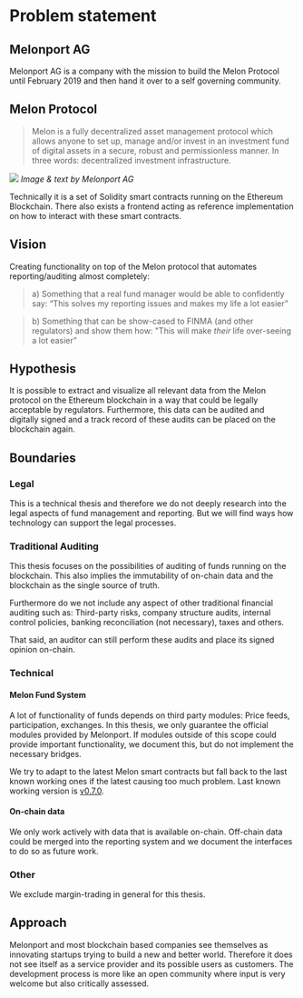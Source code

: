 # Problem statement

## Melonport AG

Melonport AG is a company with the mission to build the Melon Protocol until February 2019 and then hand it over to a self governing community.

## Melon Protocol

> Melon is a fully decentralized asset management protocol which allows anyone to set up, manage and/or invest in an investment fund of digital assets in a secure, robust and permissionless manner. In three words: decentralized investment infrastructure.

![](/assets/melon-protocol-diagram.png)
_Image & text by Melonport AG_

Technically it is a set of Solidity smart contracts running on the Ethereum Blockchain. There also exists a frontend acting as reference implementation on how to interact with these smart contracts.

## Vision

Creating functionality on top of the Melon protocol that automates reporting/auditing almost completely:

> a) Something that a real fund manager would be able to confidently say: “This solves my reporting issues and makes my life a lot easier”

> b) Something that can be show-cased to FINMA (and other regulators) and show them how: "This will make _their_ life over-seeing a lot easier”

## Hypothesis

It is possible to extract and visualize all relevant data from the Melon protocol on the Ethereum blockchain in a way that could be legally acceptable by regulators. Furthermore, this data can be audited and digitally signed and a track record of these audits can be placed on the blockchain again.

## Boundaries

### Legal

This is a technical thesis and therefore we do not deeply research into the legal aspects of fund management and reporting. But we will find ways how technology can support the legal processes.

### Traditional Auditing

This thesis focuses on the possibilities of auditing of funds running on the blockchain. This also implies the immutability of on-chain data and the blockchain as the single source of truth.

Furthermore do we not include any aspect of other traditional financial auditing such as: Third-party risks, company structure audits, internal control policies, banking reconciliation (not necessary), taxes and others.

That said, an auditor can still perform these audits and place its signed opinion on-chain.

### Technical

#### Melon Fund System

A lot of functionality of funds depends on third party modules: Price feeds, participation, exchanges. In this thesis, we only guarantee the official modules provided by Melonport. If modules outside of this scope could provide important functionality, we document this, but do not implement the necessary bridges.

We try to adapt to the latest Melon smart contracts but fall back to the last known working ones if the latest causing too much problem. Last known working version is [v0.7.0](https://github.com/melonproject/smart-contracts/tree/v0.7.0).

#### On-chain data

We only work actively with data that is available on-chain. Off-chain data could be merged into the reporting system and we document the interfaces to do so as future work.

### Other

We exclude margin-trading in general for this thesis.

## Approach

Melonport and most blockchain based companies see themselves as innovating startups trying to build a new and better world. Therefore it does not see itself as a service provider and its possible users as customers. The development process is more like an open community where input is very welcome but also critically assessed.
